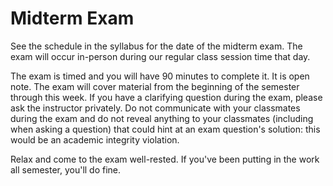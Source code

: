 # Midterm Exam

See the schedule in the syllabus for the date of the midterm exam. The exam will occur in-person during our regular class session time that day.

The exam is timed and you will have 90 minutes to complete it. It is open note. The exam will cover material from the beginning of the semester through this week. If you have a clarifying question during the exam, please ask the instructor privately. Do not communicate with your classmates during the exam and do not reveal anything to your classmates (including when asking a question) that could hint at an exam question's solution: this would be an academic integrity violation.

Relax and come to the exam well-rested. If you've been putting in the work all semester, you'll do fine.
